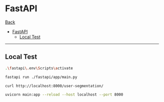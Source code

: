 # FastAPI

[Back](../../../README.md)

- [FastAPI](#fastapi)
  - [Local Test](#local-test)

---

## Local Test

```sh
.\fastapi\.env\Scripts\activate

fastapi run ./fastapi/app/main.py

curl http://localhost:8000/user-segmentation/

uvicorn main:app --reload --host localhost --port 8000
```
